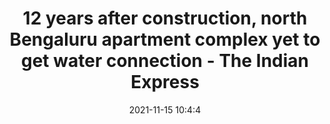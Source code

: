 ---
"title": "12 years after construction, north Bengaluru apartment complex yet to get water connection - The Indian Express"
"date": "2021-11-15 10:4:4"
"feed_name": "GOOGLENEWSCONSTRUCTION"
"feed_website": "https://news.google.com/search?q=construction%2Bincident&hl=en-US&gl=US&ceid=US:en"
"feed_rss": "https://news.google.com/rss/search?q=construction%2Bincident&hl=en-US&gl=US&ceid=US:en"
"link": "https://indianexpress.com/article/cities/bangalore/north-bengaluru-apartment-complex-water-connection-bwssb-7623684/"
"source": "{'href': 'https://indianexpress.com', 'title': 'The Indian Express'}"
"file": "_posts/2021-1-1-df2058fe9030d8d3ca993cac3b536d9fd98a684a.md"
"accident": "1"
"drilling": "0"
"dead": "0"
"injured": "0"
"arrested": "0"
"place": "unknown place"
"where": "unknown site"
"causes": "unknown"
"place_uri": "unknown place"
---